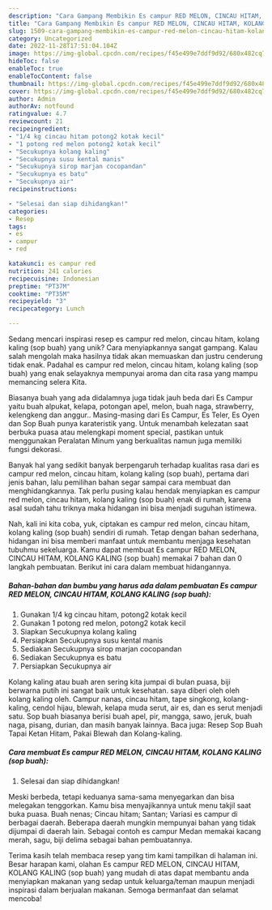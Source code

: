 ```yaml
---
description: "Cara Gampang Membikin Es campur RED MELON, CINCAU HITAM, KOLANG KALING (sop buah) yang Mantap"
title: "Cara Gampang Membikin Es campur RED MELON, CINCAU HITAM, KOLANG KALING (sop buah) yang Mantap"
slug: 1509-cara-gampang-membikin-es-campur-red-melon-cincau-hitam-kolang-kaling-sop-buah-yang-mantap
category: Uncategorized
date: 2022-11-28T17:51:04.104Z
image: https://img-global.cpcdn.com/recipes/f45e499e7ddf9d92/680x482cq70/es-campur-red-melon-cincau-hitam-kolang-kaling-sop-buah-foto-resep-utama.jpg
hideToc: false
enableToc: true
enableTocContent: false
thumbnail: https://img-global.cpcdn.com/recipes/f45e499e7ddf9d92/680x482cq70/es-campur-red-melon-cincau-hitam-kolang-kaling-sop-buah-foto-resep-utama.jpg
cover: https://img-global.cpcdn.com/recipes/f45e499e7ddf9d92/680x482cq70/es-campur-red-melon-cincau-hitam-kolang-kaling-sop-buah-foto-resep-utama.jpg
author: Admin
authorAv: notfound
ratingvalue: 4.7
reviewcount: 21
recipeingredient:
- "1/4 kg cincau hitam potong2 kotak kecil"
- "1 potong red melon potong2 kotak kecil"
- "Secukupnya kolang kaling"
- "Secukupnya susu kental manis"
- "Secukupnya sirop marjan cocopandan"
- "Secukupnya es batu"
- "Secukupnya air"
recipeinstructions:

- "Selesai dan siap dihidangkan!"
categories:
- Resep
tags:
- es
- campur
- red

katakunci: es campur red 
nutrition: 241 calories
recipecuisine: Indonesian
preptime: "PT37M"
cooktime: "PT35M"
recipeyield: "3"
recipecategory: Lunch

---
```





Sedang mencari inspirasi resep es campur red melon, cincau hitam, kolang kaling (sop buah) yang unik? Cara menyiapkannya sangat gampang. Kalau salah mengolah maka hasilnya tidak akan memuaskan dan justru cenderung tidak enak. Padahal es campur red melon, cincau hitam, kolang kaling (sop buah) yang enak selayaknya mempunyai aroma dan cita rasa yang mampu memancing selera Kita.





Biasanya buah yang ada didalamnya juga tidak jauh beda dari Es Campur yaitu buah alpukat, kelapa, potongan apel, melon, buah naga, strawberry, kelengkeng dan anggur.. Masing-masing dari Es Campur, Es Teler, Es Oyen dan Sop Buah punya karateristik yang. Untuk menambah kelezatan saat berbuka puasa atau melengkapi moment special, pastikan untuk menggunakan Peralatan Minum yang berkualitas namun juga memiliki fungsi dekorasi.

Banyak hal yang sedikit banyak berpengaruh terhadap kualitas rasa dari es campur red melon, cincau hitam, kolang kaling (sop buah), pertama dari jenis bahan, lalu pemilihan bahan segar sampai cara membuat dan menghidangkannya. Tak perlu pusing kalau hendak menyiapkan es campur red melon, cincau hitam, kolang kaling (sop buah) enak di rumah, karena asal sudah tahu triknya maka hidangan ini bisa menjadi suguhan istimewa.






Nah, kali ini kita coba, yuk, ciptakan es campur red melon, cincau hitam, kolang kaling (sop buah) sendiri di rumah. Tetap dengan bahan sederhana, hidangan ini bisa memberi manfaat untuk membantu menjaga kesehatan tubuhmu sekeluarga. Kamu dapat membuat Es campur RED MELON, CINCAU HITAM, KOLANG KALING (sop buah) memakai 7 bahan dan 0 langkah pembuatan. Berikut ini cara dalam membuat hidangannya.

<!--inarticleads1-->

##### Bahan-bahan dan bumbu yang harus ada dalam pembuatan Es campur RED MELON, CINCAU HITAM, KOLANG KALING (sop buah):

1. Gunakan 1/4 kg cincau hitam, potong2 kotak kecil
1. Gunakan 1 potong red melon, potong2 kotak kecil
1. Siapkan Secukupnya kolang kaling
1. Persiapkan Secukupnya susu kental manis
1. Sediakan Secukupnya sirop marjan cocopandan
1. Sediakan Secukupnya es batu
1. Persiapkan Secukupnya air


Kolang kaling atau buah aren sering kita jumpai di bulan puasa, biji berwarna putih ini sangat baik untuk kesehatan. saya diberi oleh oleh kolang kaling oleh. Campur nanas, cincau hitam, tape singkong, kolang-kaling, cendol hijau, blewah, kelapa muda serut, air es, dan es serut menjadi satu. Sop buah biasanya berisi buah apel, pir, mangga, sawo, jeruk, buah naga, pisang, durian, dan masih banyak lainnya. Baca juga: Resep Sop Buah Tapai Ketan Hitam, Pakai Blewah dan Kolang-kaling. 

<!--inarticleads2-->

##### Cara membuat Es campur RED MELON, CINCAU HITAM, KOLANG KALING (sop buah):


1. Selesai dan siap dihidangkan!

Meski berbeda, tetapi keduanya sama-sama menyegarkan dan bisa melegakan tenggorkan. Kamu bisa menyajikannya untuk menu takjil saat buka puasa. Buah nenas; Cincau hitam; Santan; Variasi es campur di berbagai daerah. Beberapa daerah mungkin mempunyai bahan yang tidak dijumpai di daerah lain. Sebagai contoh es campur Medan memakai kacang merah, sagu, biji delima sebagai bahan pembuatannya. 

Terima kasih telah membaca resep yang tim kami tampilkan di halaman ini. Besar harapan kami, olahan Es campur RED MELON, CINCAU HITAM, KOLANG KALING (sop buah) yang mudah di atas dapat membantu anda menyiapkan makanan yang sedap untuk keluarga/teman maupun menjadi inspirasi dalam berjualan makanan. Semoga bermanfaat dan selamat mencoba!
